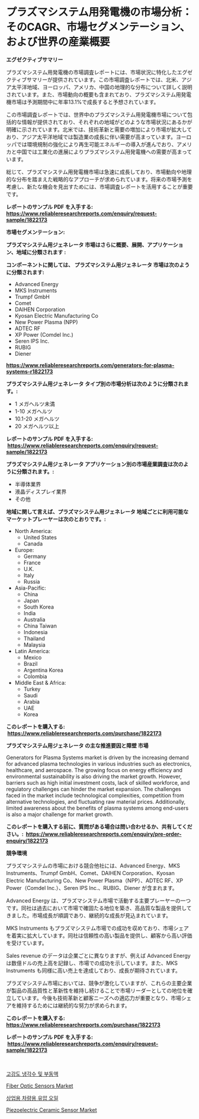 <p><h1>プラズマシステム用発電機の市場分析：そのCAGR、市場セグメンテーション、および世界の産業概要</h1></p><p><strong>エグゼクティブサマリー</strong></p>
<p><p>プラズマシステム用発電機の市場調査レポートには、市場状況に特化したエグゼクティブサマリーが提供されています。この市場調査レポートでは、北米、アジア太平洋地域、ヨーロッパ、アメリカ、中国の地理的な分布について詳しく説明されています。また、市場動向の概要も含まれており、プラズマシステム用発電機市場は予測期間中に年率13.1%で成長すると予想されています。</p><p>この市場調査レポートでは、世界中のプラズマシステム用発電機市場について包括的な情報が提供されており、それぞれの地域がどのような市場状況にあるかが明確に示されています。北米では、技術革新と需要の増加により市場が拡大しており、アジア太平洋地域では製造業の成長に伴い需要が高まっています。ヨーロッパでは環境規制の強化により再生可能エネルギーの導入が進んでおり、アメリカと中国では工業化の進展によりプラズマシステム用発電機への需要が高まっています。</p><p>総じて、プラズマシステム用発電機市場は急速に成長しており、市場動向や地理的な分布を踏まえた戦略的なアプローチが求められています。将来の市場予測を考慮し、新たな機会を見出すためには、市場調査レポートを活用することが重要です。</p></p>
<p><strong>レポートのサンプル PDF を入手する: <a href="https://www.reliableresearchreports.com/enquiry/request-sample/1822173">https://www.reliableresearchreports.com/enquiry/request-sample/1822173</a></strong></p>
<p><strong>市場セグメンテーション:</strong></p>
<p><strong> プラズマシステム用ジェネレータ 市場はさらに概要、展開、アプリケーション、地域に分類されます :</strong></p>
<p><strong>コンポーネントに関しては、 プラズマシステム用ジェネレータ 市場は次のように分類されます: &nbsp;</strong></p>
<p><ul><li>Advanced Energy</li><li>MKS Instruments</li><li>Trumpf GmbH</li><li>Comet</li><li>DAIHEN Corporation</li><li>Kyosan Electric Manufacturing Co</li><li>New Power Plasma (NPP)</li><li>ADTEC RF</li><li>XP Power (Comdel Inc.)</li><li>Seren IPS Inc.</li><li>RUBIG</li><li>Diener</li></ul></p>
<p><strong><a href="https://www.reliableresearchreports.com/generators-for-plasma-systems-r1822173">https://www.reliableresearchreports.com/generators-for-plasma-systems-r1822173</a></strong></p>
<p><strong> プラズマシステム用ジェネレータ タイプ別の市場分析は次のように分類されます。:</strong></p>
<p><ul><li>1 メガヘルツ未満</li><li>1-10 メガヘルツ</li><li>10.1-20 メガヘルツ</li><li>20 メガヘルツ以上</li></ul></p>
<p><strong>レポートのサンプル PDF を入手する: &nbsp;<a href="https://www.reliableresearchreports.com/enquiry/request-sample/1822173">https://www.reliableresearchreports.com/enquiry/request-sample/1822173</a></strong></p>
<p><strong> プラズマシステム用ジェネレータ アプリケーション別の市場産業調査は次のように分類されます。:</strong></p>
<p><ul><li>半導体業界</li><li>液晶ディスプレイ業界</li><li>その他</li></ul></p>
<p><strong>地域に関して言えば、プラズマシステム用ジェネレータ 地域ごとに利用可能なマーケットプレーヤーは次のとおりです。:</strong></p>
<p><ul>
    <li>
        North America:
        <ul>
            <li>United States</li>
            <li>Canada</li>
        </ul>
    </li>
    <li>
        Europe:
        <ul>
            <li>Germany</li>
            <li>France</li>
            <li>U.K.</li>
            <li>Italy</li>
            <li>Russia</li>
        </ul>
    </li>
    <li>
        Asia-Pacific:
        <ul>
            <li>China</li>
            <li>Japan</li>
            <li>South Korea</li>
            <li>India</li>
            <li>Australia</li>
            <li>China Taiwan</li>
            <li>Indonesia</li>
            <li>Thailand</li>
            <li>Malaysia</li>
        </ul>
    </li>
    <li>
        Latin America:
        <ul>
            <li>Mexico</li>
            <li>Brazil</li>
            <li>Argentina Korea</li>
            <li>Colombia</li>
        </ul>
    </li>
    <li>
        Middle East & Africa:
        <ul>
            <li>Turkey</li>
            <li>Saudi</li>
            <li>Arabia</li>
            <li>UAE</li>
            <li>Korea</li>
        </ul>
    </li>
    </ul></p>
<p><strong>このレポートを購入する: &nbsp;<a href="https://www.reliableresearchreports.com/purchase/1822173">https://www.reliableresearchreports.com/purchase/1822173</a></strong></p>
<p><strong>プラズマシステム用ジェネレータ の主な推進要因と障壁 市場</strong></p>
<p><p>Generators for Plasma Systems market is driven by the increasing demand for advanced plasma technologies in various industries such as electronics, healthcare, and aerospace. The growing focus on energy efficiency and environmental sustainability is also driving the market growth. However, barriers such as high initial investment costs, lack of skilled workforce, and regulatory challenges can hinder the market expansion. The challenges faced in the market include technological complexities, competition from alternative technologies, and fluctuating raw material prices. Additionally, limited awareness about the benefits of plasma systems among end-users is also a major challenge for market growth.</p></p>
<p><strong>このレポートを購入する前に、質問がある場合は問い合わせるか、共有してください。:&nbsp; <a href="https://www.reliableresearchreports.com/enquiry/pre-order-enquiry/1822173">https://www.reliableresearchreports.com/enquiry/pre-order-enquiry/1822173</a></strong></p>
<p><strong>競争環境</strong></p>
<p><p>プラズマシステムの市場における競合他社には、Advanced Energy、MKS Instruments、Trumpf GmbH、Comet、DAIHEN Corporation、Kyosan Electric Manufacturing Co、New Power Plasma（NPP）、ADTEC RF、XP Power（Comdel Inc.）、Seren IPS Inc.、RUBIG、Diener が含まれます。</p><p>Advanced Energy は、プラズマシステム市場で活動する主要プレーヤーの一つです。同社は過去において市場で確固たる地位を築き、高品質な製品を提供してきました。市場成長が順調であり、継続的な成長が見込まれています。</p><p>MKS Instruments もプラズマシステム市場での成功を収めており、市場シェアを着実に拡大しています。同社は信頼性の高い製品を提供し、顧客から高い評価を受けています。</p><p>Sales revenue のデータは企業ごとに異なりますが、例えば Advanced Energy は数億ドルの売上高を記録し、市場での成功を示しています。また、MKS Instruments も同様に高い売上を達成しており、成長が期待されています。</p><p>プラズマシステム市場においては、競争が激化していますが、これらの主要企業が製品の高品質性と革新性を維持し続けることで市場リーダーとしての地位を確立しています。今後も技術革新と顧客ニーズへの適応力が重要となり、市場シェアを維持するためには継続的な努力が求められます。</p></p>
<p><strong>このレポートを購入する: &nbsp; <a href="https://www.reliableresearchreports.com/purchase/1822173">https://www.reliableresearchreports.com/purchase/1822173</a></strong></p>
<p><strong>レポートのサンプル PDF を入手する: &nbsp;<a href="https://www.reliableresearchreports.com/enquiry/request-sample/1822173">https://www.reliableresearchreports.com/enquiry/request-sample/1822173</a></strong><strong></strong></p>
<p>&nbsp;</p>
<p><p><a href="https://github.com/vsr06p4p49/Market-Research-Report-List-2/blob/main/957188492097.md">고강도 냉각수 및 부동액</a></p><p><a href="https://issuu.com/reportprime-2/docs/fiber-optic-sensors-market-size-203_a42c265c97fa4e">Fiber Optic Sensors Market</a></p><p><a href="https://github.com/Penelolack456456/Market-Research-Report-List-2/blob/main/970964892098.md">상업용 차량용 유압 오일</a></p><p><a href="https://issuu.com/reportprime-2/docs/piezoelectric-ceramic-sensor-market-size-2030.pptx">Piezoelectric Ceramic Sensor Market</a></p></p>